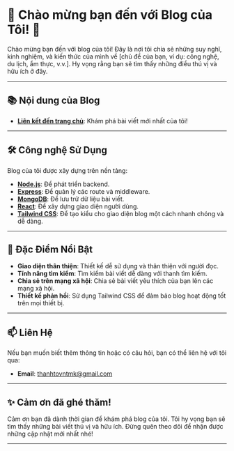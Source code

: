 # 🎉 Chào mừng bạn đến với Blog của Tôi! 🎉

Chào mừng bạn đến với blog của tôi! Đây là nơi tôi chia sẻ những suy nghĩ, kinh nghiệm, và kiến thức của mình về [chủ đề của bạn, ví dụ: công nghệ, du lịch, ẩm thực, v.v.]. Hy vọng rằng bạn sẽ tìm thấy những điều thú vị và hữu ích ở đây.

---

## 📚 Nội dung của Blog

- **[Liên kết đến trang chủ](https://blog-web-aiyr.onrender.com/)**: Khám phá bài viết mới nhất của tôi!


---

## 🛠️ Công nghệ Sử Dụng

Blog của tôi được xây dựng trên nền tảng:

- **[Node.js](https://nodejs.org)**: Để phát triển backend.
- **[Express](https://expressjs.com)**: Để quản lý các route và middleware.
- **[MongoDB](https://www.mongodb.com)**: Để lưu trữ dữ liệu bài viết.
- **[React](https://reactjs.org)**: Để xây dựng giao diện người dùng.
- **[Tailwind CSS](https://tailwindcss.com)**: Để tạo kiểu cho giao diện blog một cách nhanh chóng và dễ dàng.

---

## 🎨 Đặc Điểm Nổi Bật

- **Giao diện thân thiện**: Thiết kế dễ sử dụng và thân thiện với người đọc.
- **Tính năng tìm kiếm**: Tìm kiếm bài viết dễ dàng với thanh tìm kiếm.
- **Chia sẻ trên mạng xã hội**: Chia sẻ bài viết yêu thích của bạn lên các mạng xã hội.
- **Thiết kế phản hồi**: Sử dụng Tailwind CSS để đảm bảo blog hoạt động tốt trên mọi thiết bị.

---

## 📫 Liên Hệ

Nếu bạn muốn biết thêm thông tin hoặc có câu hỏi, bạn có thể liên hệ với tôi qua:

- **Email**: [thanhtovntmk@gmail.com](mailto:thanhtovntmk@gmail.com)


---

## ✨ Cảm ơn đã ghé thăm!

Cảm ơn bạn đã dành thời gian để khám phá blog của tôi. Tôi hy vọng bạn sẽ tìm thấy những bài viết thú vị và hữu ích. Đừng quên theo dõi để nhận được những cập nhật mới nhất nhé!

---
